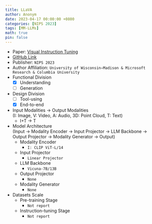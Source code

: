 ```yaml
---
title: LLaVA
author: Anonym
date: 2023-04-17 00:00:00 +0800
categories: [NIPS 2023]
tags: [MM-LLMs]
math: true
pin: false
---
```


- Paper: [Visual Instruction Tuning](https://arxiv.org/abs/2304.08485)
- [GitHub Link](https://llava-vl.github.io)
- Publisher: `NIPS 2023`
- Author Affiliation: `University of Wisconsin–Madison & Microsoft Research & Columbia University`
- Functional Division
  + [x] Understanding
  + [ ] Generation
- Design Division
  + [ ] Tool-using
  + [x] End-to-end
- Input Modalities $\rightarrow$ Output Modalities <br />(I: Image, V: Video, A: Audio, 3D: Point Cloud, T: Text)
  + I+T $\rightarrow$ T
- Model Architecture <br />(Input $\rightarrow$ Modality Encoder $\rightarrow$ Input Projector $\rightarrow$ LLM Backbone $\rightarrow$ Output Projector $\rightarrow$ Modality Generator $\rightarrow$ Output)
  + Modality Encoder
    * `I: CLIP ViT-L/14`
  + Input Projector
    * `Linear Projector`
  + LLM Backbone
    * `Vicuna-7B/13B`
  + Output Projector
    * `None`
  + Modality Generator
    * `None`
- Datasets Scale
  + Pre-training Stage
    * `Not report`
  + Instruction-tuning Stage
    * `Not report`
